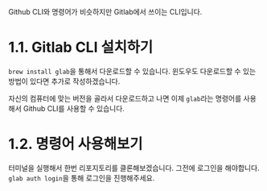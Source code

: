 Github CLI와 명령어가 비슷하지만 Gitlab에서 쓰이는 CLI입니다.

# 1.1. Gitlab CLI 설치하기
```brew install glab```을 통해서 다운로드할 수 있습니다. 윈도우도 다운로드할 수 있는 방법이 있다면 추가로 작성하겠습니다.

자신의 컴퓨터에 맞는 버전을 골라서 다운로드하고 나면
이제 ```glab```라는 명령어를 사용해서 Github CLI를 사용할 수 있습니다.

# 1.2. 명령어 사용해보기

터미널을 실행해서 한번 리포지토리를 클론해보겠습니다. 그전에 로그인을 해야합니다.
```glab auth login```을 통해 로그인을 진행해주세요.
